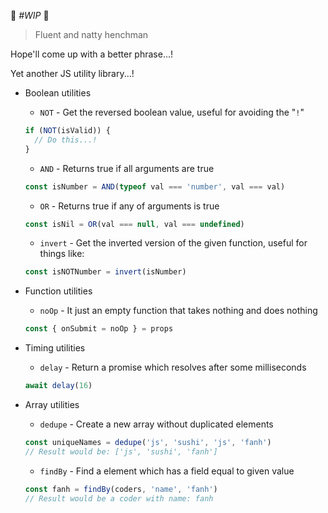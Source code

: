 🍣 *#WIP* 🍣

> Fluent and natty henchman  

Hope'll come up with a better phrase...!

Yet another JS utility library...!

- Boolean utilities
  - `NOT` - Get the reversed boolean value, useful for avoiding the "`!`"
  ```js
  if (NOT(isValid)) {
    // Do this...!
  }
  ```
  - `AND` - Returns true if all arguments are true
  ```js
  const isNumber = AND(typeof val === 'number', val === val)
  ```
  - `OR` - Returns true if any of arguments is true
  ```js
  const isNil = OR(val === null, val === undefined)
  ```
  - `invert` - Get the inverted version of the given function, useful for things like:  
  ```js
  const isNOTNumber = invert(isNumber)
  ```

- Function utilities
  - `noOp` - It just an empty function that takes nothing and does nothing
  ```js
  const { onSubmit = noOp } = props
  ```

- Timing utilities
  - `delay` - Return a promise which resolves after some milliseconds
  ```js
  await delay(16)
  ```

- Array utilities
  - `dedupe` - Create a new array without duplicated elements
  ```js
  const uniqueNames = dedupe('js', 'sushi', 'js', 'fanh')
  // Result would be: ['js', 'sushi', 'fanh']
  ```
  - `findBy` - Find a element which has a field equal to given value
  ```js
  const fanh = findBy(coders, 'name', 'fanh')
  // Result would be a coder with name: fanh
  ```
